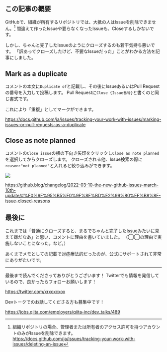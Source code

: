 <!--
title:   GitHubでIssueの削除はできなくても、重複としてマークしたり、計画外としてクローズしたりはできる
tags:    GitHub,tips
id:      6d3385ecfec3d2ffd650
private: true
-->
## この記事の概要

GitHubで、組織が所有するリポジトリでは、大抵の人はIssueを削除できません。[^deleting-an-issue]
間違えて作ったIssueや要らなくなったIssueも、Closeするしかないです。

[^deleting-an-issue]: 組織リポジトリの場合、管理者または所有者のアクセス許可を持つアカウントのみがIssueを削除できます。
https://docs.github.com/ja/issues/tracking-your-work-with-issues/deleting-an-issue

しかし、ちゃんと完了したIssueのようにクローズするのも若干気持ち悪いです。
「訳あってクローズしたけど、不要なIssueだった」ことがわかる方法を記事にしました。

## Mark as a duplicate

コメントの本文に`Duplicate of`と記載し、その後にIssueあるいはPull Requestの番号を入力して投稿します。
Pull Requestに`Close {Issue番号}`と書くのと同じ書式です。

これにより「重複」としてマークができます。

https://docs.github.com/ja/issues/tracking-your-work-with-issues/marking-issues-or-pull-requests-as-a-duplicate

## Close as note planned

コメントの`Close issue`の横の下向き矢印をクリックし`Close as note planned`を選択してからクローズします。
クローズされる他、Issue検索の際に`reason:"not planned"`と入れると絞り込みができます。

![](https://qiita-image-store.s3.ap-northeast-1.amazonaws.com/0/214677/697351b5-6b27-2057-ac12-a8dbf0e3c073.png)


https://github.blog/changelog/2022-03-10-the-new-github-issues-march-10th-update/#%F0%9F%95%B5%F0%9F%8F%BD%E2%99%80%EF%B8%8F-issue-closed-reasons

## 最後に

これまでは「普通にクローズすると、まるでちゃんと完了したIssueみたいに見えて嫌だなあ」と思い、コメントに理由を書いていました。
（◯◯の理由で実施しないことになった。など。）

あくまでメモとしての記載で対症療法的だったのが、公式にサポートされて非常にありがたいです。

---

最後まで読んでくださってありがとうございます！
Twitterでも情報を発信しているので、良かったらフォローお願いします！

https://twitter.com/xrxoxcxox

Devトークでのお話してくださる方も募集中です！

https://jobs.qiita.com/employers/qiita-inc/dev_talks/489